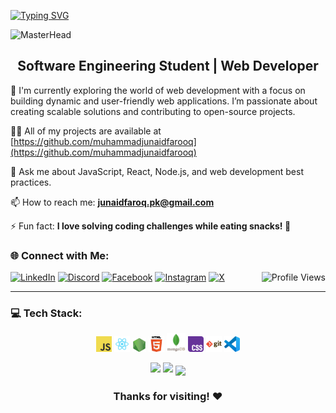 [![Typing SVG](https://readme-typing-svg.demolab.com?font=Comfortaa&size=100&pause=1000&color=2d61b7&center=true&vCenter=true&width=2000&height=200&lines=Hello+Everyone%F0%9F%91%8B%F0%9F%8F%BC;I+am+Muhammad+Junaid+Farooq!%F0%9F%92%BB)](https://git.io/typing-svg)

![MasterHead](https://user-images.githubusercontent.com/90236635/232446433-d5540fa2-fe28-4bb8-b929-cdb51fe61336.gif)

<h2 align="center">Software Engineering Student | Web Developer</h2>

<!--  🔭 I’m currently working on [Web Automation](https://github.com//web-automation) -->

🌱 I'm currently exploring the world of web development with a focus on building dynamic and user-friendly web applications. I’m passionate about creating scalable solutions and contributing to open-source projects.

👨‍💻 All of my projects are available at [https://github.com/muhammadjunaidfarooq](https://github.com/muhammadjunaidfarooq)

💬 Ask me about JavaScript, React, Node.js, and web development best practices.

📫 How to reach me: **junaidfaroq.pk@gmail.com**

⚡ Fun fact: **I love solving coding challenges while eating snacks! 🍿**


<!-- <h3>🚀 Featured Projects:</h3>

- **[Project Name](https://github.com/...)** - A brief description of what the project does and why it’s cool.
- **[Project Name](https://github.com/...)** - Another brief description.
- **[Project Name](https://github.com/...)** - A project that showcases my skills in [specific technology]. 

---

<h3>📌 Pinned Repositories:</h3>

[![Readme Card](https://github-readme-stats.vercel.app/api/pin/?username=muhammadjunaidfarooq&repo=repo-name&theme=tokyonight)](https://github.com/muhammadjunaidfarooq/repo-name)
[![Readme Card](https://github-readme-stats.vercel.app/api/pin/?username=muhammadjunaidfarooq&repo=repo-name&theme=tokyonight)](https://github.com/muhammadjunaidfarooq/repo-name)

--- -->

<h3>🌐 Connect with Me:</h3>

[![LinkedIn](https://img.shields.io/badge/LinkedIn-%230077B5.svg?logo=linkedin&logoColor=white)](https://www.linkedin.com/in/muhammadjunaidfarooq/) 
[![Discord](https://img.shields.io/badge/Discord-%237289DA.svg?logo=discord&logoColor=white)](https://discord.com/invite/zbSUsKGmT7) 
[![Facebook](https://img.shields.io/badge/Facebook-%231877F2.svg?logo=Facebook&logoColor=white)](https://www.facebook.com/junaidfarooq202) 
[![Instagram](https://img.shields.io/badge/Instagram-%23E4405F.svg?logo=Instagram&logoColor=white)](https://www.instagram.com/junaidfarooq202/)  [![X](https://img.shields.io/badge/X-black.svg?logo=X&logoColor=white)](https://twitter.com/junaidfarooq202) <img align="right" src="https://komarev.com/ghpvc/?username=muhammadjunaidfarooq&color=blueviolet&label=Profile+Views" alt="Profile Views">

---

<h3>💻 Tech Stack:</h3>

<p align="center">
  <img height="25" src="https://raw.githubusercontent.com/github/explore/80688e429a7d4ef2fca1e82350fe8e3517d3494d/topics/javascript/javascript.png">
  <img height="25" src="https://raw.githubusercontent.com/github/explore/80688e429a7d4ef2fca1e82350fe8e3517d3494d/topics/react/react.png">
  <img height="22" src="https://raw.githubusercontent.com/github/explore/80688e429a7d4ef2fca1e82350fe8e3517d3494d/topics/nodejs/nodejs.png">
  <img height="25" src="https://raw.githubusercontent.com/github/explore/80688e429a7d4ef2fca1e82350fe8e3517d3494d/topics/html/html.png">
  <img src="https://raw.githubusercontent.com/devicons/devicon/master/icons/mongodb/mongodb-original-wordmark.svg" alt="mongodb" width="30" height="30"/>
  <img height="25" src="https://raw.githubusercontent.com/github/explore/80688e429a7d4ef2fca1e82350fe8e3517d3494d/topics/css/css.png">
  <img height="25" src="https://raw.githubusercontent.com/github/explore/80688e429a7d4ef2fca1e82350fe8e3517d3494d/topics/git/git.png">
  <img height="25" src="https://raw.githubusercontent.com/github/explore/80688e429a7d4ef2fca1e82350fe8e3517d3494d/topics/visual-studio-code/visual-studio-code.png" />
</p>

<p align="center">
  <img width="400px" src="https://github-readme-stats.vercel.app/api?username=muhammadjunaidfarooq&theme=tokyonight&hide_border=false&include_all_commits=false&count_private=false" />
  <img width="438px" src="https://github-readme-streak-stats.herokuapp.com/?user=muhammadjunaidfarooq&theme=tokyonight&hide_border=false" />
  <img align="center" width="440px" src="https://github-readme-stats.vercel.app/api/top-langs/?username=muhammadjunaidfarooq&theme=tokyonight&hide_border=false&include_all_commits=false&count_private=false&layout=compact" />
</p>

<h3 align="center">Thanks for visiting! ❤️</h3>
